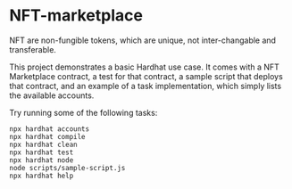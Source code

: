 # NFT-marketplace

NFT are non-fungible tokens, which are unique, not inter-changable and transferable.

This project demonstrates a basic Hardhat use case. It comes with a NFT Marketplace contract, a test for that contract, a sample script that deploys that contract, and an example of a task implementation, which simply lists the available accounts.

Try running some of the following tasks:

```shell
npx hardhat accounts
npx hardhat compile
npx hardhat clean
npx hardhat test
npx hardhat node
node scripts/sample-script.js
npx hardhat help
```

